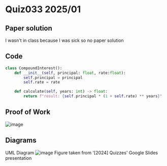 # Quiz033 2025/01

## Paper solution
I wasn't in class because I was sick so no paper solution

## Code
```.py
class CompoundInterest():
    def __init__(self, principal: float, rate:float):
        self.principal = principal
        self.rate = rate

    def calculate(self, years: int) -> float:
        return f"result: {self.principal * (1 + self.rate) ** years}"
```

## Proof of Work
![image](https://github.com/user-attachments/assets/299bfe8e-8428-4547-b1be-bcea220637fa)

## Diagrams
UML Diagram
![image](https://github.com/user-attachments/assets/4d2bcd7b-29f2-4efc-86b5-7a480dee773a)
Figure taken from '[2024] Quizzes' Google Slides presentation
